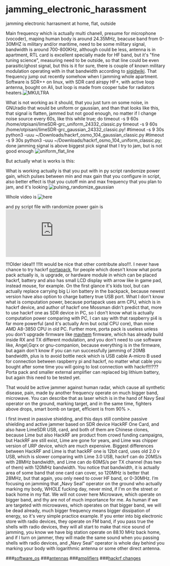 # jamming_electronic_harassment
jamming electronic harrasment at home, flat, outside

Main frequency which is actually multi chanell, presume for microphone (vocoder), maping human body is around 24.35MHz, beacuse band from 0-30MHZ is military and/or maritime, need to be some military signal, bandwidth is around 700-800KHz, although could be less, antenna is in apartment, RTL card is excellent specially made for HF band, but it's "fine tuning science", measuring need to be outside, so that line could be even parasitic/ghost signal, but this is it for sure, there is couple of known military modulation operating with in that bandwidth according to [sigidwiki](https://https://www.sigidwiki.com/wiki/Category:Military). That frequency jump out recently somehow when I jamming whole apartment. Software is SDR++ on linux, with SDR card airspy HF+, with active loop antenna, bought on Ali, but loop is made from cooper tube for radiators heaters.![MKULTRA](https://github.com/otpisani/jamming_electronic_harassment/assets/4509181/c5420226-7d3a-411a-9a26-b1c20f744e75)

What is not working as it should, that you just turn on some noise, in GNUradio that would be uniform or gaussian, and than that looks like this, that signal is flatten, jammed but not good enough, no matter if I change noise source every 60s, like this
while true; do
timeout -s 9 60s /home/otpisani/limeSDR-grc_uniform_24332_classic.py
timeout -s 9 60s /home/otpisani/limeSDR-grc_gaussian_24332_classic.py!
#timeout -s 9 30s python3 -uuu ~/Downloads/hackrf_osmo_104_gaussian_classic.py
#timeout -s 9 30s python3 -uuu ~/Downloads/hackrf_osmo_104_uniform_classic.py;
done
jamming signal is above biggest pick signal that I try to jam, but is not good enough
![uniform_flat_line](https://github.com/otpisani/jamming_electronic_harassment/assets/4509181/97e86561-7853-4c70-b48b-2dd8ab5b3cf9)

But actually what is works is this:

What is working actually is that you put with in py script randomize power gain, which pulses between min and max gain that you configure in script, also better effect is that you cutoff min and max frequency that you plan to jam, and it's looking
![pulsing_randomize_gaussian](https://github.com/otpisani/jamming_electronic_harassment/assets/4509181/9c2734cf-8897-4078-bca8-bdfc9212790a)

Whole video is ![here](https://github.com/otpisani/jamming_electronic_harassment/blob/main/gnuradio-companion_in_action/randomize_power_gain)

and py script file with randomize power gain is ![here](https://github.com/otpisani/jamming_electronic_harassment/blob/main/gnuradio-companion_in_action/grc_files/24.35_randomize_power_gain_hackrf.py)

!!!Older idea!!!
!!!It would be nice that other contribute also!!!. I never have chance to try hackrf [portapack](https://hackaday.com/2020/11/28/hackrf-portapack-firmware-spoofs-all-the-things/), for people which doesn't know what porta pack actually is, is upgrade, or hardware module in which can be placed hackrf, battery and also has small LCD display with arrow like in game pad, instead mouse, for example. On the first glance it's kids tool, but can actually replace carrying big Li ion battery in the backpack, because newest version have also option to charge battery true USB port. What I don't know what is computation power, because portapack uses arm CPU, which is in hackrf device, and author of hackrf one Mossman didn't predict that, more to use hackrf one as SDR device in PC, so I don't know what is actually computation power comparing with PC, I can say with that raspberry pi4 is far more powerful (and it's actually Arm but octal CPU core), than mine AMD A8-3850 CPU in old PC. Further more, porta pack is useless unless you don't upgrade firmware like [mayhem](https://github.com/eried/portapack-mayhem) firmware, which has already build inside RX and TX different modulation, and you don't need to use software like, Angel,Gqrx or gnu-companion, because everything is in the firmware, but again don't know if you can run successfully jamming of 20MB bandwidth, plus is to avoid bottle neck which is USB cable A-micro B used for connection between raspberry pi and hackrf, no matter what cable you bought after some time you will going to lost connection with hackrf!!!??? 
Porta pack and smaller external amplifier can replaced big lithium battery, but again this need to be tested yet.

That would be active jammer against human radar, which cause all synthetic disease, pain, made by another frequency operate on much bigger band, microwave. You can describe that as laser which is in the hand of Navy Seal operator on the ground, marking target, and in the same time, fighters above drops, smart bomb on target, efficient is from 90% >. 

I first invest in passive shielding, and this days still combine passive shielding and active jammer based on SDR device HackRF One Card, and also have LimeSDR USB, card, and both of them are Chinese clones, because Lime but also HackRF are product from crowd funding campaigns, but HackRF are still exist, Lime are gone for years, and Lime was chipper version of URP device, which are much expensive. Biggest differences between HackRF and Lime is that hackRF one is 12bit card, uses old 2.0 v USB, which is slower comparing with Lime 3.0 USB, hackrf can do 20MS/s with 28MHz bandwidth, and Lime can do 60MS/s per TX channel (has two of them) with 120MHz bandwidth. You notice that bandwidth, it is actually area of some band that one card can cover, so 120MHz is better that 28MHz, but that again, you only need to cover HF band, or 0-30MHz. I’m focusing on jamming that „Navy Seal” operator on the ground who actually marking my body, WHOLE fucking day, never mind, if I'm on the street or back home in my flat. We will not cover here Microwave, which operate on bigger band, and thy are not of much importance for me. As human if we are targeted with microwaves, which operates on that bigger band, we will be dead already, much bigger frequency means bigger dissipation of energy, so it's very simple practice example. If you enter into big electronic store with radio devices, they operate on FM band, if you pass true the shells with radio devices, they will all start to make that nice sound of jamming, you know we have big station operate on 88.10 MHz back home, and if I turn on jammer, they will made the same sound when you passing shells with radio devices, and „Navy Seal” operator is whole day behind you marking your body with logarithmic antenna or some other direct antenna.

###[software_os](https://github.com/otpisani/jamming_electronic_harassment/blob/main/software_OS/readme.md)
###[antennas](https://github.com/otpisani/jamming_electronic_harassment/blob/main/antennas/readme.md)
###[amplifiers](https://github.com/otpisani/jamming_electronic_harassment/edit/main/amplifiers/readme.txt)
###[hackrf changes](https://github.com/otpisani/jamming_electronic_harassment/tree/main/SDR_cards/hackrf/changes_that_you_need_to_do)

